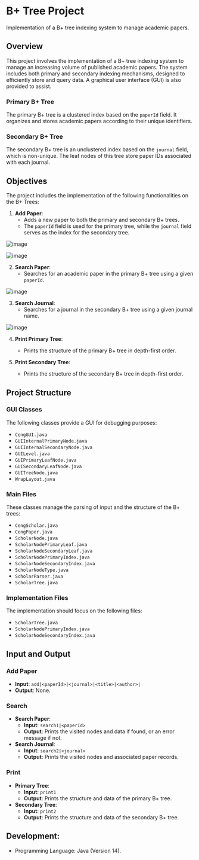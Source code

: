 # B+ Tree Project
Implementation of a B+ tree indexing system to manage academic papers.

## Overview
This project involves the implementation of a B+ tree indexing system to manage an increasing volume of published academic papers. The system includes both primary and secondary indexing mechanisms, designed to efficiently store and query data. A graphical user interface (GUI) is also provided to assist.

### Primary B+ Tree
The primary B+ tree is a clustered index based on the `paperId` field. It organizes and stores academic papers according to their unique identifiers.

### Secondary B+ Tree
The secondary B+ tree is an unclustered index based on the `journal` field, which is non-unique. The leaf nodes of this tree store paper IDs associated with each journal.

## Objectives
The project includes the implementation of the following functionalities on the B+ Trees:

1. **Add Paper**:
   - Adds a new paper to both the primary and secondary B+ trees.
   - The `paperId` field is used for the primary tree, while the `journal` field serves as the index for the secondary tree.

![image](https://github.com/user-attachments/assets/d06bc2ea-21cb-42d9-89c1-d586b4d4eea5)

![image](https://github.com/user-attachments/assets/c19843a9-c039-43fa-bbbe-93d54e6bcd34)

2. **Search Paper**:
   - Searches for an academic paper in the primary B+ tree using a given `paperId`.

![image](https://github.com/user-attachments/assets/5bc2f92c-c19f-4139-a2a9-9629bd891a13)

3. **Search Journal**:
   - Searches for a journal in the secondary B+ tree using a given journal name.

![image](https://github.com/user-attachments/assets/380fe609-ae92-4352-98c6-1d719675d491)

4. **Print Primary Tree**:
   - Prints the structure of the primary B+ tree in depth-first order.

5. **Print Secondary Tree**:
   - Prints the structure of the secondary B+ tree in depth-first order.

## Project Structure

### GUI Classes
The following classes provide a GUI for debugging purposes:
- `CengGUI.java`
- `GUIInternalPrimaryNode.java`
- `GUIInternalSecondaryNode.java`
- `GUILevel.java`
- `GUIPrimaryLeafNode.java`
- `GUISecondaryLeafNode.java`
- `GUITreeNode.java`
- `WrapLayout.java`

### Main Files
These classes manage the parsing of input and the structure of the B+ trees:
- `CengScholar.java`
- `CengPaper.java`
- `ScholarNode.java`
- `ScholarNodePrimaryLeaf.java`
- `ScholarNodeSecondaryLeaf.java`
- `ScholarNodePrimaryIndex.java`
- `ScholarNodeSecondaryIndex.java`
- `ScholarNodeType.java`
- `ScholarParser.java`
- `ScholarTree.java`

### Implementation Files
The implementation should focus on the following files:
- `ScholarTree.java`
- `ScholarNodePrimaryIndex.java`
- `ScholarNodeSecondaryIndex.java`

## Input and Output

### Add Paper
- **Input**: `add|<paperId>|<journal>|<title>|<author>|`
- **Output**: None.

### Search
- **Search Paper**:
  - **Input**: `search1|<paperId>`
  - **Output**: Prints the visited nodes and data if found, or an error message if not.
- **Search Journal**:
  - **Input**: `search2|<journal>`
  - **Output**: Prints the visited nodes and associated paper records.

### Print
- **Primary Tree**:
  - **Input**: `print1`
  - **Output**: Prints the structure and data of the primary B+ tree.
- **Secondary Tree**:
  - **Input**: `print2`
  - **Output**: Prints the structure and data of the secondary B+ tree.

## Development:
- Programming Language: Java (Version 14).

